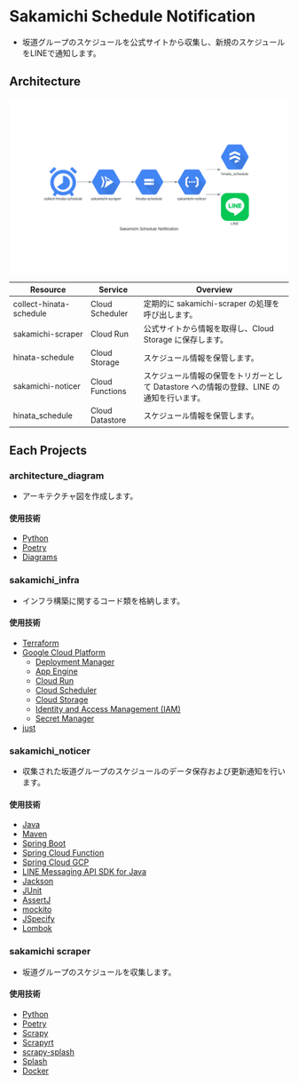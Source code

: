 # Sakamichi Schedule Notification

- 坂道グループのスケジュールを公式サイトから収集し、新規のスケジュールをLINEで通知します。

## Architecture

![](architecture_diagram/output/architecture_diagram.png)

| Resource                | Service         | Overview                                                        |
|-------------------------|-----------------|-----------------------------------------------------------------|
| collect-hinata-schedule | Cloud Scheduler | 定期的に sakamichi-scraper の処理を呼び出します。                       |
| sakamichi-scraper       | Cloud Run       | 公式サイトから情報を取得し、Cloud Storage に保存します。                     |
| hinata-schedule         | Cloud Storage   | スケジュール情報を保管します。                                             |
| sakamichi-noticer       | Cloud Functions | スケジュール情報の保管をトリガーとして Datastore への情報の登録、LINE の通知を行います。 |
| hinata_schedule         | Cloud Datastore | スケジュール情報を保管します。                                             |

## Each Projects

### architecture_diagram

- アーキテクチャ図を作成します。

#### 使用技術
- [Python](https://www.python.org/)
- [Poetry](https://python-poetry.org/)
- [Diagrams](https://diagrams.mingrammer.com/)

### sakamichi_infra

- インフラ構築に関するコード類を格納します。

#### 使用技術
- [Terraform](https://www.terraform.io/)
- [Google Cloud Platform](https://console.cloud.google.com/?hl=ja)
  - [Deployment Manager](https://cloud.google.com/deployment-manager)
  - [App Engine](https://cloud.google.com/appengine)
  - [Cloud Run](https://cloud.google.com/run)
  - [Cloud Scheduler](https://cloud.google.com/scheduler)
  - [Cloud Storage](https://cloud.google.com/storage/)
  - [Identity and Access Management (IAM)](https://cloud.google.com/iam/)
  - [Secret Manager](https://cloud.google.com/secret-manager)
- [just](https://github.com/casey/just)

### sakamichi_noticer

- 収集された坂道グループのスケジュールのデータ保存および更新通知を行います。

#### 使用技術
- [Java](https://www.java.com/ja/)
- [Maven](https://maven.apache.org/)
- [Spring Boot](https://spring.io/projects/spring-boot)
- [Spring Cloud Function](https://spring.io/projects/spring-cloud-function)
- [Spring Cloud GCP](https://spring.io/projects/spring-cloud-gcp)
- [LINE Messaging API SDK for Java](https://github.com/line/line-bot-sdk-java)
- [Jackson](https://github.com/FasterXML/jackson)
- [JUnit](https://junit.org/junit5/)
- [AssertJ](https://assertj.github.io/doc/)
- [mockito](https://site.mockito.org/)
- [JSpecify](https://jspecify.dev/)
- [Lombok](https://projectlombok.org/)

### sakamichi scraper

- 坂道グループのスケジュールを収集します。

#### 使用技術
- [Python](https://www.python.org/)
- [Poetry](https://python-poetry.org/)
- [Scrapy](https://scrapy.org/)
- [Scrapyrt](https://github.com/scrapinghub/scrapyrt)
- [scrapy-splash](https://github.com/scrapy-plugins/scrapy-splash)
- [Splash](https://github.com/scrapinghub/splash)
- [Docker](https://www.docker.com/)

